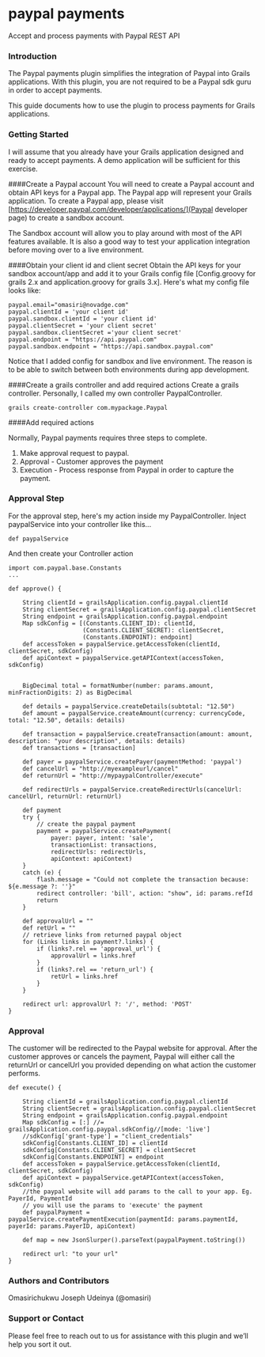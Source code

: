 # paypal payments
Accept and process payments with Paypal REST API

### Introduction
The Paypal payments plugin simplifies the integration of Paypal into Grails applications. With this plugin, you are not required to be a Paypal sdk guru in order to accept payments.

This guide documents how to use the plugin to process payments for Grails applications.

### Getting Started
I will assume that you already have your Grails application designed and ready to accept payments. A demo application will be sufficient for this exercise.

####Create a Paypal account
You will need to create a Paypal account and obtain API keys for a Paypal app. The Paypal app will represent your Grails application. To create a Paypal app, please visit [https://developer.paypal.com/developer/applications/](Paypal developer page) to create a sandbox account.

The Sandbox account will allow you to play around with most of the API features available. It is also a good way to test your application integration before moving over to a live environment.

####Obtain your client id and client secret
Obtain the API keys for your sandbox account/app and add it to your Grails config file [Config.groovy for grails 2.x and application.groovy for grails 3.x]. Here's what my config file looks like:

    paypal.email="omasiri@novadge.com"
    paypal.clientId = 'your client id'
    paypal.sandbox.clientId = 'your client id'
    paypal.clientSecret = 'your client secret'
    paypal.sandbox.clientSecret ='your client secret'
    paypal.endpoint = "https://api.paypal.com"
    paypal.sandbox.endpoint = "https://api.sandbox.paypal.com"

Notice that I added config for sandbox and live environment. The reason is to be able to switch between both environments  during app development.

####Create a grails controller and add required actions
Create a grails controller. Personally, I called my own controller PaypalController.

    grails create-controller com.mypackage.Paypal

####Add required actions

Normally, Paypal payments requires three steps to complete.
1. Make approval request to paypal.
2. Approval - Customer approves the payment
3. Execution - Process response from Paypal in order to capture the payment.

### Approval Step

For the approval step, here's my action inside my PaypalController.
Inject paypalService into your controller like this...

    def paypalService


And then create your Controller action

    import com.paypal.base.Constants
    ...

    def approve() {

        String clientId = grailsApplication.config.paypal.clientId
        String clientSecret = grailsApplication.config.paypal.clientSecret
        String endpoint = grailsApplication.config.paypal.endpoint
        Map sdkConfig = [(Constants.CLIENT_ID): clientId,
                         (Constants.CLIENT_SECRET): clientSecret,
                         (Constants.ENDPOINT): endpoint]
        def accessToken = paypalService.getAccessToken(clientId, clientSecret, sdkConfig)
        def apiContext = paypalService.getAPIContext(accessToken, sdkConfig)


        BigDecimal total = formatNumber(number: params.amount, minFractionDigits: 2) as BigDecimal

        def details = paypalService.createDetails(subtotal: "12.50")
        def amount = paypalService.createAmount(currency: currencyCode, total: "12.50", details: details)

        def transaction = paypalService.createTransaction(amount: amount, description: "your description", details: details)
        def transactions = [transaction]

        def payer = paypalService.createPayer(paymentMethod: 'paypal')
        def cancelUrl = "http://myexampleurl/cancel"
        def returnUrl = "http://mypaypalController/execute"

        def redirectUrls = paypalService.createRedirectUrls(cancelUrl: cancelUrl, returnUrl: returnUrl)

        def payment
        try {
            // create the paypal payment
            payment = paypalService.createPayment(
                payer: payer, intent: 'sale',
                transactionList: transactions,
                redirectUrls: redirectUrls,
                apiContext: apiContext)
        }
        catch (e) {
            flash.message = "Could not complete the transaction because: ${e.message ?: ''}"
            redirect controller: 'bill', action: "show", id: params.refId
            return
        }

        def approvalUrl = ""
        def retUrl = ""
        // retrieve links from returned paypal object
        for (Links links in payment?.links) {
            if (links?.rel == 'approval_url') {
                approvalUrl = links.href
            }
            if (links?.rel == 'return_url') {
                retUrl = links.href
            }
        }

        redirect url: approvalUrl ?: '/', method: 'POST'
    }

### Approval
The customer will be redirected to the Paypal website for approval. After the customer approves or
cancels the payment, Paypal will either call the returnUrl or cancelUrl you provided depending on
what action the customer performs.

    def execute() {

        String clientId = grailsApplication.config.paypal.clientId
        String clientSecret = grailsApplication.config.paypal.clientSecret
        String endpoint = grailsApplication.config.paypal.endpoint
        Map sdkConfig = [:] //= grailsApplication.config.paypal.sdkConfig//[mode: 'live']
        //sdkConfig['grant-type'] = "client_credentials"
        sdkConfig[Constants.CLIENT_ID] = clientId
        sdkConfig[Constants.CLIENT_SECRET] = clientSecret
        sdkConfig[Constants.ENDPOINT] = endpoint
        def accessToken = paypalService.getAccessToken(clientId, clientSecret, sdkConfig)
        def apiContext = paypalService.getAPIContext(accessToken, sdkConfig)
        //the paypal website will add params to the call to your app. Eg. PayerId, PaymentId
        // you will use the params to 'execute' the payment
        def paypalPayment = paypalService.createPaymentExecution(paymentId: params.paymentId, payerId: params.PayerID, apiContext)

        def map = new JsonSlurper().parseText(paypalPayment.toString())

        redirect url: "to your url"
    }

### Authors and Contributors
Omasirichukwu Joseph Udeinya (@omasiri)

### Support or Contact
Please feel free to reach out to us for assistance with this plugin and we’ll help you sort it out.
